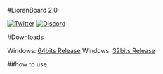 #LioranBoard 2.0

[![Twitter](https://img.shields.io/twitter/url/https/twitter.com/fold_left.svg?style=social&label=Follow%20%40LioranBoard)](https://twitter.com/LioranBoard)
[![Discord](https://img.shields.io/discord/715691013825364120.svg?label=&logo=discord&logoColor=ffffff&color=7389D8&labelColor=6A7EC2)](https://discord.gg/dXez8Zh)

#Downloads

Windows: [64bits Release](https://github.com/LioranWaters/Lioranboard2Update/raw/main/download/x64.zip)
Windows: [32bits Release](https://github.com/LioranWaters/Lioranboard2Update/raw/main/download/x86.zip)

##how to use